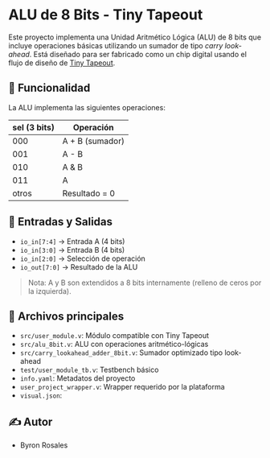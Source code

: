 # ALU de 8 Bits - Tiny Tapeout

Este proyecto implementa una Unidad Aritmético Lógica (ALU) de 8 bits que incluye operaciones básicas utilizando un sumador de tipo *carry look-ahead*. Está diseñado para ser fabricado como un chip digital usando el flujo de diseño de [Tiny Tapeout](https://tinytapeout.com/).

## 🧠 Funcionalidad

La ALU implementa las siguientes operaciones:

| sel (3 bits) | Operación       |
|--------------|-----------------|
| 000          | A + B (sumador) |
| 001          | A - B           |
| 010          | A & B           |
| 011          | A | B           |
| otros        | Resultado = 0   |

## 🔌 Entradas y Salidas

- `io_in[7:4]` → Entrada A (4 bits)
- `io_in[3:0]` → Entrada B (4 bits)
- `io_in[2:0]` → Selección de operación
- `io_out[7:0]` → Resultado de la ALU

> Nota: A y B son extendidos a 8 bits internamente (relleno de ceros por la izquierda).

## 📁 Archivos principales

- `src/user_module.v`: Módulo compatible con Tiny Tapeout
- `src/alu_8bit.v`: ALU con operaciones aritmético-lógicas
- `src/carry_lookahead_adder_8bit.v`: Sumador optimizado tipo look-ahead
- `test/user_module_tb.v`: Testbench básico
- `info.yaml`: Metadatos del proyecto
- `user_project_wrapper.v`: Wrapper requerido por la plataforma
- `visual.json`: 

## ✍ Autor

- Byron Rosales

